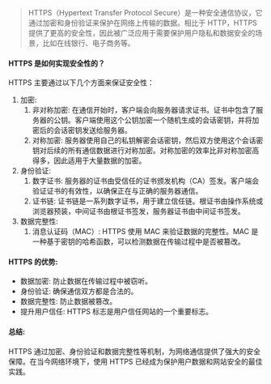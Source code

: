 > HTTPS（Hypertext Transfer Protocol Secure）是一种安全通信协议，它通过加密和身份验证来保护在网络上传输的数据。相比于 HTTP，HTTPS 提供了更高的安全性，因此被广泛应用于需要保护用户隐私和数据安全的场景，比如在线银行、电子商务等。

#### HTTPS 是如何实现安全性的？

HTTPS 主要通过以下几个方面来保证安全性：

1. 加密:
   1. 非对称加密: 在通信开始时，客户端会向服务器请求证书。证书中包含了服务器的公钥。客户端使用这个公钥加密一个随机生成的会话密钥，并将加密后的会话密钥发送给服务器。
   2. 对称加密: 服务器使用自己的私钥解密会话密钥，然后双方使用这个会话密钥对后续的所有通信数据进行对称加密。对称加密的效率比非对称加密高得多，因此适用于大量数据的加密。
2. 身份验证:
   1. 数字证书: 服务器的证书由受信任的证书颁发机构（CA）签发。客户端会验证证书的有效性，以确保正在与正确的服务器通信。
   2. 证书链: 证书链是一系列数字证书，用于建立信任链。根证书由操作系统或浏览器预装，中间证书由根证书签发，服务器证书由中间证书签发。
3. 数据完整性:
   1. 消息认证码（MAC）: HTTPS 使用 MAC 来验证数据的完整性。MAC 是一种基于密钥的哈希函数，可以检测数据在传输过程中是否被篡改。

#### HTTPS 的优势:

- 数据加密: 防止数据在传输过程中被窃听。
- 身份验证: 确保通信双方都是合法的。
- 数据完整性: 防止数据被篡改。
- 提升用户信任: HTTPS 标志是用户信任网站的一个重要标志。

#### 总结:

HTTPS 通过加密、身份验证和数据完整性等机制，为网络通信提供了强大的安全保障。在当今网络环境下，使用 HTTPS 已经成为保护用户数据和网站安全的最佳实践。
